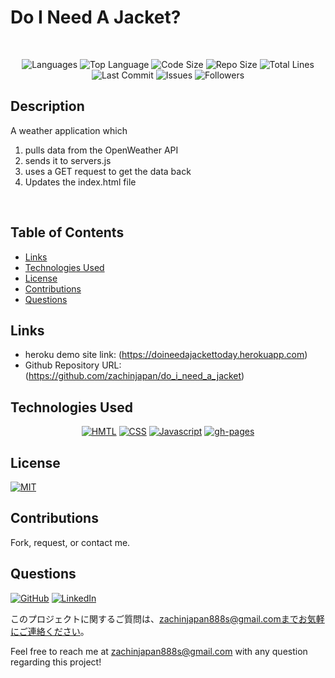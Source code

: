 # Do I Need A Jacket?

</br>
<p align="center">
    <img src="https://img.shields.io/github/languages/count/zachinjapan/weather_app?style=plastic" alt="Languages" />
    <img src="https://img.shields.io/github/languages/top/zachinjapan/weather_app?style=plastic&labelColor=yellow" alt="Top Language" />
    <img src="https://img.shields.io/github/languages/code-size/zachinjapan/weather_app?style=plastic" alt="Code Size" />
    <img src="https://img.shields.io/github/repo-size/zachinjapan/weather_app?style=plastic" alt="Repo Size" />   
    <img src="https://img.shields.io/tokei/lines/github/zachinjapan/weather_app?style=plastic" alt="Total Lines" />
    <img src="https://img.shields.io/github/last-commit/zachinjapan/weather_app?style=plastic" alt="Last Commit" />  
    <img src="https://img.shields.io/github/issues/zachinjapan/weather_app?style=plastic" alt="Issues" />  
    <img src="https://img.shields.io/github/followers/zachinjapan?style=social" alt="Followers" />  
</p>

## Description

A weather application which 
1. pulls data from the OpenWeather API
2. sends it to servers.js
3. uses a GET request to get the data back
4. Updates the index.html file

</br>


## Table of Contents
- [Links](#links)
- [Technologies Used](#technologies-used)
- [License](#license)
- [Contributions](#contributions)
- [Questions](#questions)



## Links

- heroku demo site link: (https://doineedajackettoday.herokuapp.com)
- Github Repository URL: (https://github.com/zachinjapan/do_i_need_a_jacket)

## Technologies Used

<p align="center">
    <a href="https://developer.mozilla.org/en-US/docs/Web/HTML"><img src="https://img.shields.io/badge/-HTML-orange?style=for-the-badge"  alt="HMTL" /></a>
    <a href="https://developer.mozilla.org/en-US/docs/Web/CSS"><img src="https://img.shields.io/badge/-CSS-blue?style=for-the-badge" alt="CSS" /></a>
    <a href="https://www.javascript.com/"><img src="https://img.shields.io/badge/-Javascript-yellow?style=for-the-badge" alt="Javascript" /></a>
    <a href="https://www.npmjs.com/package/gh-pages"><img src="https://img.shields.io/badge/-ghpages-orange?style=for-the-badge" alt="gh-pages" /></a>
</p>

## License

[![MIT](https://img.shields.io/badge/license-MIT-green?style=plastic)](https://github.com/git/git-scm.com/blob/main/MIT-LICENSE.txt)

## Contributions

Fork, request, or contact me.

## Questions

[![GitHub](https://img.shields.io/badge/My%20GitHub-Click%20Me!-blueviolet?style=plastic&logo=GitHub)](https://github.com/zachinjapan)
[![LinkedIn](https://img.shields.io/badge/My%20LinkedIn-Click%20Me!-grey?style=plastic&logo=LinkedIn&labelColor=blue)](https://www.linkedin.com/in/zach-stone-45b649211/)

このプロジェクトに関するご質問は、zachinjapan888s@gmail.comまでお気軽にご連絡ください。

Feel free to reach me at zachinjapan888s@gmail.com with any question regarding this project!